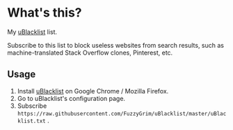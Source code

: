 # What's this?

My [uBlacklist](https://github.com/iorate/uBlacklist) list.

Subscribe to this list to block useless websites from search results, such as machine-translated Stack Overflow clones, Pinterest, etc.

## Usage

1. Install [uBlacklist](https://github.com/iorate/uBlacklist) on Google Chrome / Mozilla Firefox.
1. Go to uBlacklist's configuration page.
1. Subscribe `https://raw.githubusercontent.com/FuzzyGrim/uBlacklist/master/uBlacklist.txt` .
